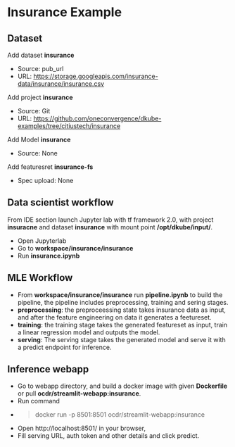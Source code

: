 # Insurance Example

## Dataset 
Add dataset **insurance**
  - Source: pub_url
  - URL: https://storage.googleapis.com/insurance-data/insurance/insurance.csv

Add project **insurance**
  - Source: Git
  - URL: https://github.com/oneconvergence/dkube-examples/tree/citiustech/insurance 

Add Model **insurance**
  - Source: None

Add featuresret **insurance-fs**
  - Spec upload: None


## Data scientist workflow

From IDE section launch Jupyter lab with tf framework 2.0, with project **insuracne** and dataset **insurance** with mount point **/opt/dkube/input/**.

  - Open Jupyterlab
  - Go to **workspace/insurance/insurance**
  - Run **insurance.ipynb**

## MLE Workflow

  - From **workspace/insurance/insurance** run **pipeline.ipynb** to build the pipeline, the pipeline includes preprocessing, training and sering stages. 
  - **preprocessing**: the preproceessing state takes insurance data as input, and after the feature engineering on data it generates a feetureset. 
  - **training**: the training stage takes the generated featureset as input, train a linear regression model and outputs the model.
  - **serving**: The serving stage takes the generated model and serve it with a predict endpoint for inference. 
  
## Inference webapp
  - Go to webapp directory, and build a docker image with given **Dockerfile** or pull **ocdr/streamlit-webapp:insurance**.
  - Run command  
  - > docker run -p 8501:8501 ocdr/streamlit-webapp:insurance 
  - Open http://localhost:8501/ in your browser,
  - Fill serving URL, auth token and other details and click predict.